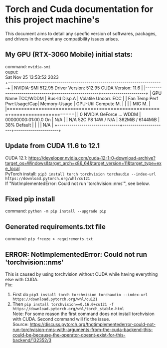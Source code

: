 # Torch and Cuda documentation for this project machine's
This document aims to detail any specfic version of softwares, packages, and drivers in the event any compatibility issues arises.

## My GPU (RTX-3060 Mobile) initial stats:
command: ```nvidia-smi```  
ouput:   
Sat Nov 25 13:53:52 2023  
+-----------------------------------------------------------------------------+
| NVIDIA-SMI 512.95       Driver Version: 512.95       CUDA Version: 11.6     |
|-------------------------------+----------------------+----------------------+
| GPU  Name            TCC/WDDM | Bus-Id        Disp.A | Volatile Uncorr. ECC |
| Fan  Temp  Perf  Pwr:Usage/Cap|         Memory-Usage | GPU-Util  Compute M. |
|                               |                      |               MIG M. |
|===============================+======================+======================|
|   0  NVIDIA GeForce ... WDDM  | 00000000:01:00.0  On |                  N/A |
| N/A   52C    P8    14W /  N/A |    362MiB /  6144MiB |     38%      Default |
|                               |                      |                  N/A |
+-------------------------------+----------------------+----------------------+

## Update from CUDA 11.6 to 12.1  
CUDA 12.1: https://developer.nvidia.com/cuda-12-1-0-download-archive?target_os=Windows&target_arch=x86_64&target_version=11&target_type=exe_local  
PyTorch install: ```pip3 install torch torchvision torchaudio --index-url https://download.pytorch.org/whl/cu121```  
If "NotImplementedError: Could not run 'torchvision::nms'", see below.  

## Fixed pip install
command: ```python -m pip install --upgrade pip```  

## Generated requirements.txt file
command: ```pip freeze > requirements.txt```  

## ERROR: NotImplementedError: Could not run 'torchvision::nms'
This is caused by using torchvision without CUDA while having everything else with CUDA.   
Fix:   
1. First do ``````pip3 install torch torchvision torchaudio --index-url https://download.pytorch.org/whl/cu121``````
2. Then ```pip install torchvision==0.16.0+cu121 -f https://download.pytorch.org/whl/torch_stable.html```  
Note: For some reason the first command does not install torchvision with CUDA. Second command will fix the issue.  
Source: https://discuss.pytorch.org/tnotimplementederror-could-not-run-torchvision-nms-with-arguments-from-the-cuda-backend-this-could-be-because-the-operator-doesnt-exist-for-this-backend/132352/3

